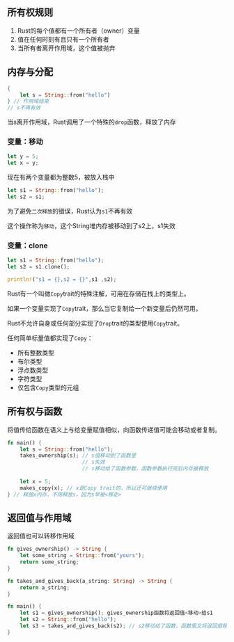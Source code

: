 ## 所有权规则

1. Rust的每个值都有一个所有者（owner）变量
2. 值在任何时刻有且只有一个所有者
3. 当所有者离开作用域，这个值被抛弃

## 内存与分配

```rust
{
    let s = String::from("hello")
} // 作用域结束
// s不再有效

```

当s离开作用域，Rust调用了一个特殊的`drop`函数，释放了内存

### 变量：移动

```rust
let y = 5;
let x = y;
```

现在有两个变量都为整数5，被放入栈中

```rust
let s1 = String::from("hello");
let s2 = s1;
```

为了避免`二次释放`的错误，Rust认为`s1`不再有效

这个操作称为`移动`，这个String堆内存被移动到了s2上，s1失效

### 变量：clone

```rust
let s1 = String::from("hello");
let s2 = s1.clone();

println!("s1 = {},s2 = {}",s1 ,s2);
```

Rust有一个叫做`Copy`trait的特殊注解，可用在存储在栈上的类型上。

如果一个变量实现了`Copy`trait，那么当它复制给一个新变量后仍然可用。

Rust不允许自身或任何部分实现了`Drop`trait的类型使用`Copy`trait。

任何简单标量值都实现了`Copy`：

* 所有整数类型
* 布尔类型
* 浮点数类型
* 字符类型
* 仅包含`Copy`类型的元组

## 所有权与函数

将值传给函数在语义上与给变量赋值相似，向函数传递值可能会移动或者复制。

```rust
fn main() {
    let s = String::from("hello");
    takes_ownership(s); // s值移动到了函数里
                        // s失效
                        // s移动给了函数参数，函数参数执行完后内存被释放
    
    let x = 5;
    makes_copy(x); // x是Copy trait的，所以还可继续使用
} // 释放x内存，不用释放s，因为s早被<移走>
```

## 返回值与作用域

返回值也可以转移作用域

```rust
fn gives_ownership() -> String {
    let some_string = String::from("yours");
    return some_string;
}

fn takes_and_gives_back(a_string: String) -> String {
    return a_string;
}

fn main() {
    let s1 = gives_ownership(); gives_ownership函数将返回值<移动>给s1
    let s2 = String::from("hello");
    let s3 = takes_and_gives_back(s2); // s2移动给了函数，函数里又将返回值移动给了s3
}
```
